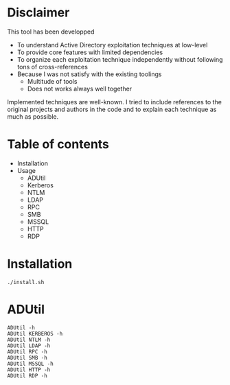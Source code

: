 # Disclaimer

This tool has been developped
- To understand Active Directory exploitation techniques at low-level
- To provide core features with limited dependencies
- To organize each exploitation technique independently without following tons of cross-references
- Because I was not satisfy with the existing toolings
    - Multitude of tools
    - Does not works always well together

Implemented techniques are well-known. I tried to include references to the original projects and authors in the code and to explain each technique as much as possible.

# Table of contents

- Installation
- Usage
    - ADUtil
    - Kerberos
    - NTLM
    - LDAP
    - RPC
    - SMB
    - MSSQL
    - HTTP
    - RDP

# Installation

```
./install.sh
```

# ADUtil

```
ADUtil -h
ADUtil KERBEROS -h
ADUtil NTLM -h
ADUtil LDAP -h
ADUtil RPC -h
ADUtil SMB -h
ADUtil MSSQL -h
ADUtil HTTP -h
ADUtil RDP -h
```
